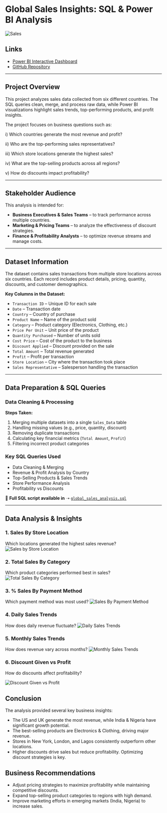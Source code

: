 # Global Sales Insights: SQL & Power BI Analysis

![Sales]([https://github.com/Paulette-24/Global-Sales-Insights-SQL-Power-BI-Analysis/main/images/sales%20trends.jpg])

## Links  
- [Power BI Interactive Dashboard](https://app.powerbi.com/view?r=YOUR_EMBEDDED_LINK)  
- [GitHub Repository](https://github.com/YOUR-USERNAME/Global-Sales-Insights)  

---

## **Project Overview**  
This project analyzes sales data collected from six different countries. The SQL queries clean, merge, and process raw data, while Power BI visualizations highlight sales trends, top-performing products, and profit insights.  

The project focuses on business questions such as:

i) Which countries generate the most revenue and profit?  

ii) Who are the top-performing sales representatives?  

iii) Which store locations generate the highest sales? 

iv) What are the top-selling products across all regions? 

v) How do discounts impact profitability? 

---

## **Stakeholder Audience**  
This analysis is intended for:  
- **Business Executives & Sales Teams** – to track performance across multiple countries.  
- **Marketing & Pricing Teams** – to analyze the effectiveness of discount strategies.  
- **Finance & Profitability Analysts** – to optimize revenue streams and manage costs.  

---

## Dataset Information 
The dataset contains sales transactions from multiple store locations across six countries. Each record includes product details, pricing, quantity, discounts, and customer demographics.

**Key Columns in the Dataset:**  
- `Transaction ID` – Unique ID for each sale  
- `Date` – Transaction date  
- `Country` – Country of purchase  
- `Product Name` – Name of the product sold  
- `Category` – Product category (Electronics, Clothing, etc.)  
- `Price Per Unit` – Unit price of the product  
- `Quantity Purchased` – Number of units sold  
- `Cost Price` – Cost of the product to the business  
- `Discount Applied` – Discount provided on the sale  
- `Total Amount` – Total revenue generated  
- `Profit` – Profit per transaction  
- `Store Location` – City where the transaction took place  
- `Sales Representative` – Salesperson handling the transaction  

---

## Data Preparation & SQL Queries 
### Data Cleaning & Processing 
**Steps Taken:** 
1. Merging multiple datasets into a single `Sales_Data` table  
2. Handling missing values (e.g., price, quantity, discount)  
3. Removing duplicate transactions  
4. Calculating key financial metrics (`Total Amount`, `Profit`)  
5. Filtering incorrect product categories  

### Key SQL Queries Used  
- Data Cleaning & Merging  
- Revenue & Profit Analysis by Country 
- Top-Selling Products & Sales Trends  
- Store Performance Analysis  
- Profitability vs Discounts  

📜 **Full SQL script available in** ➝ [`global_sales_analysis.sql`](sql_queries/global_sales_analysis.sql)  

---

## Data Analysis & Insights
### **1. Sales By Store Location** 
Which locations generated the highest sales revenue?
![Sales by Store Location](https://raw.githubusercontent.com/Paulette-24/Global-Sales-Insights-SQL-Power-BI-Analysis/main/images/sales%20by%20store%20location.jpg)

### **2. Total Sales By Category**
Which product categories performed best in sales?
![Total Sales By Category](https://raw.githubusercontent.com/Paulette-24/Global-Sales-Insights-SQL-Power-BI-Analysis/main/images/total%20sales%20by%20category.jpg)

### **3. % Sales By Payment Method**
Which payment method was most used?
![Sales By Payment Method](https://raw.githubusercontent.com/Paulette-24/Global-Sales-Insights-SQL-Power-BI-Analysis/main/images/percentage%20sales%20by%20payment%20method.jpg)

### **4. Daily Sales Trends**
How does daily revenue fluctuate?
![Daily Sales Trends](https://raw.githubusercontent.com/Paulette-24/Global-Sales-Insights-SQL-Power-BI-Analysis/main/images/daily%20sales%20trends.jpg)

### **5. Monthly Sales Trends**
How does revenue vary across months?
![Monthly Sales Trends](https://raw.githubusercontent.com/Paulette-24/Global-Sales-Insights-SQL-Power-BI-Analysis/main/images/Monthly%20Sales%20Trends.jpg)

### **6. Discount Given vs Profit**
How do discounts affect profitability?

![Discount Given vs Profit](https://raw.githubusercontent.com/Paulette-24/Global-Sales-Insights-SQL-Power-BI-Analysis/main/images/discount%20given%20vs%20profit.jpg)

## Conclusion
The analysis provided several key business insights:
- The US and UK generate the most revenue, while India & Nigeria have significant growth potential.
- The best-selling products are Electronics & Clothing, driving major revenue.
- Stores in New York, London, and Lagos consistently outperform other locations.
- Higher discounts drive sales but reduce profitability. Optimizing discount strategies is key.
  
## Business Recommendations
- Adjust pricing strategies to maximize profitability while maintaining competitive discounts.
- Expand top-selling product categories to regions with high demand.
- Improve marketing efforts in emerging markets (India, Nigeria) to increase sales.

